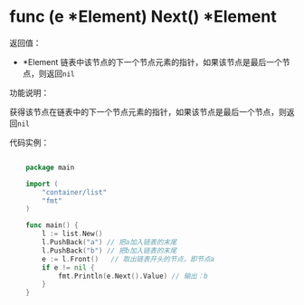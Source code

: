 # func (e *Element) Next() *Element

返回值：

- *Element 链表中该节点的下一个节点元素的指针，如果该节点是最后一个节点，则返回`nil`

功能说明：

获得该节点在链表中的下一个节点元素的指针，如果该节点是最后一个节点，则返回`nil`

代码实例：

```go

	package main

	import (
		"container/list"
		"fmt"
	)

	func main() {
		l := list.New()
		l.PushBack("a") // 把a加入链表的末尾
		l.PushBack("b") // 把b加入链表的末尾
		e := l.Front()   // 取出链表开头的节点，即节点a
		if e != nil {
			fmt.Println(e.Next().Value) // 输出：b
		}
	}

```